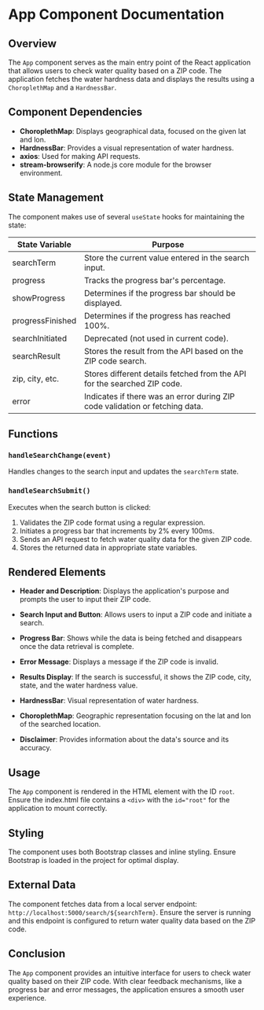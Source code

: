 # App Component Documentation

## Overview

The `App` component serves as the main entry point of the React application that allows users to check water quality based on a ZIP code. The application fetches the water hardness data and displays the results using a `ChoroplethMap` and a `HardnessBar`.

## Component Dependencies

- **ChoroplethMap**: Displays geographical data, focused on the given lat and lon.
- **HardnessBar**: Provides a visual representation of water hardness.
- **axios**: Used for making API requests.
- **stream-browserify**: A node.js core module for the browser environment.

## State Management

The component makes use of several `useState` hooks for maintaining the state:

| State Variable   | Purpose                                                                      |
|------------------|------------------------------------------------------------------------------|
| searchTerm       | Store the current value entered in the search input.                         |
| progress         | Tracks the progress bar's percentage.                                         |
| showProgress     | Determines if the progress bar should be displayed.                           |
| progressFinished | Determines if the progress has reached 100%.                                  |
| searchInitiated  | Deprecated (not used in current code).                                        |
| searchResult     | Stores the result from the API based on the ZIP code search.                  |
| zip, city, etc.  | Stores different details fetched from the API for the searched ZIP code.      |
| error            | Indicates if there was an error during ZIP code validation or fetching data. |

## Functions

### `handleSearchChange(event)`

Handles changes to the search input and updates the `searchTerm` state.

### `handleSearchSubmit()`

Executes when the search button is clicked:

1. Validates the ZIP code format using a regular expression.
2. Initiates a progress bar that increments by 2% every 100ms.
3. Sends an API request to fetch water quality data for the given ZIP code.
4. Stores the returned data in appropriate state variables.

## Rendered Elements

- **Header and Description**: Displays the application's purpose and prompts the user to input their ZIP code.

- **Search Input and Button**: Allows users to input a ZIP code and initiate a search.

- **Progress Bar**: Shows while the data is being fetched and disappears once the data retrieval is complete.

- **Error Message**: Displays a message if the ZIP code is invalid.

- **Results Display**: If the search is successful, it shows the ZIP code, city, state, and the water hardness value.

- **HardnessBar**: Visual representation of water hardness.

- **ChoroplethMap**: Geographic representation focusing on the lat and lon of the searched location.

- **Disclaimer**: Provides information about the data's source and its accuracy.

## Usage

The `App` component is rendered in the HTML element with the ID `root`. Ensure the index.html file contains a `<div>` with the `id="root"` for the application to mount correctly.

## Styling

The component uses both Bootstrap classes and inline styling. Ensure Bootstrap is loaded in the project for optimal display.

## External Data

The component fetches data from a local server endpoint: `http://localhost:5000/search/${searchTerm}`. Ensure the server is running and this endpoint is configured to return water quality data based on the ZIP code.

## Conclusion

The `App` component provides an intuitive interface for users to check water quality based on their ZIP code. With clear feedback mechanisms, like a progress bar and error messages, the application ensures a smooth user experience.